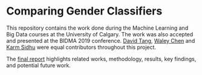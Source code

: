 # Comparing Gender Classifiers 

This repository contains the work done during the Machine Learning and Big Data courses at the University of Calgary. The work was also accepted and presented at the BIDMA 2019 conference. [David Tang](https://github.com/dtang89 "David Tang's GitHub"), [Waley Chen](https://github.com/DarkRainX3 "Waley Chen's GitHub") and [Karm Sidhu](https://github.com/karmsidhu "Karm Sidhu's GitHub") were equal contributors throughout this project.

The [final report](./Reports/2-Final.pdf) highlights related works, methodology, results, key findings, and potential future work.

